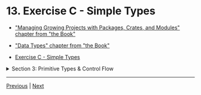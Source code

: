 # 13. Exercise C - Simple Types

-   ["Managing Growing Projects with Packages, Crates, and Modules" chapter from "the Book"](https://doc.rust-lang.org/book/ch07-00-managing-growing-projects-with-packages-crates-and-modules.html)

-   ["Data Types" chapter from "the Book"](https://doc.rust-lang.org/book/ch03-02-data-types.html)

-   [Exercise C - Simple Types](https://github.com/CleanCut/ultimate_rust_crash_course/tree/main/exercise/c_simple_types)

<details>
  <summary> Section 3: Primitive Types & Control Flow </summary>

  - [Codebase: s3_exercise_c](../codebase/ultimate-rust-crash-course/s3_exercise_c/)

</details>

---

[Previous](./12_Compound-Types.md) | [Next](./14_Control-Flow.md)